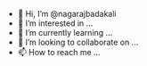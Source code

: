 - 👋 Hi, I’m @nagarajbadakali
- 👀 I’m interested in ...
- 🌱 I’m currently learning ...
- 💞️ I’m looking to collaborate on ...
- 📫 How to reach me ...

<!---
nagarajbadakali/nagarajbadakali is a ✨ special ✨ repository because its `README.md` (this file) appears on your GitHub profile.
You can click the Preview link to take a look at your changes.
--->

